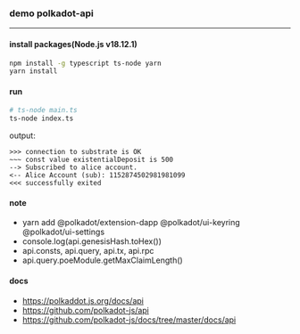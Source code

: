 ### demo polkadot-api
---

#### install packages(Node.js v18.12.1)
```bash
npm install -g typescript ts-node yarn
yarn install
```

#### run
```bash
# ts-node main.ts
ts-node index.ts
```

output:
```text
>>> connection to substrate is OK
~~~ const value existentialDeposit is 500
--> Subscribed to alice account.
<-- Alice Account (sub): 1152874502981981099
<<< successfully exited
```

#### note
- yarn add @polkadot/extension-dapp @polkadot/ui-keyring @polkadot/ui-settings
- console.log(api.genesisHash.toHex())
- api.consts, api.query, api.tx, api.rpc
- api.query.poeModule.getMaxClaimLength()

#### docs
- https://polkaddot.js.org/docs/api
- https://github.com/polkadot-js/api
- https://github.com/polkadot-js/docs/tree/master/docs/api
